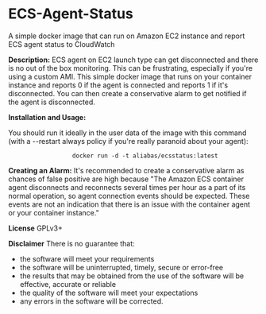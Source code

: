 # ECS-Agent-Status
A simple docker image that can run on Amazon EC2 instance and report ECS agent status to CloudWatch

**Description:** ECS agent on EC2 launch type can get disconnected and there is no out of the box monitoring. This can be frustrating, especially if you're using a custom AMI. This simple docker image that runs on your container instance and reports 0 if the agent is connected and reports 1 if it's disconnected. You can then create a conservative alarm to get notified if the agent is disconnected.  

**Installation and Usage:**

You should run it ideally in the user data of the image with this command (with a --restart always policy if you're really paranoid about your agent):

                      docker run -d -t aliabas/ecsstatus:latest

**Creating an Alarm:** It's recommended to create a conservative alarm as chances of false positive are high because "The Amazon ECS container agent disconnects and reconnects several times per hour as a part of its normal operation, so agent connection events should be expected. These events are not an indication that there is an issue with the container agent or your container instance." 

**License**
GPLv3+

**Disclaimer**
There is no guarantee that:

- the software will meet your requirements
- the software will be uninterrupted, timely, secure or error-free
- the results that may be obtained from the use of the software will be effective, accurate or reliable
- the quality of the software will meet your expectations
- any errors in the software will be corrected.
